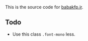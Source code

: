 This is the source code for [babakfp.ir](https://babakfp.ir).

## Todo

- Use this class `.font-mono` less.
